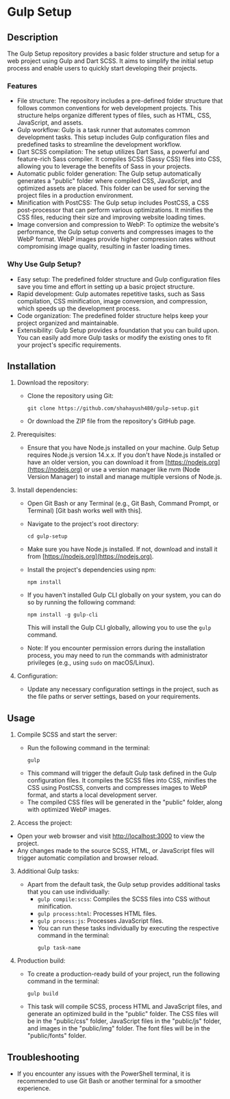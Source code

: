 # Gulp Setup

## Description
The Gulp Setup repository provides a basic folder structure and setup for a web project using Gulp and Dart SCSS. It aims to simplify the initial setup process and enable users to quickly start developing their projects.

### Features
- File structure: The repository includes a pre-defined folder structure that follows common conventions for web development projects. This structure helps organize different types of files, such as HTML, CSS, JavaScript, and assets.
- Gulp workflow: Gulp is a task runner that automates common development tasks. This setup includes Gulp configuration files and predefined tasks to streamline the development workflow.
- Dart SCSS compilation: The setup utilizes Dart Sass, a powerful and feature-rich Sass compiler. It compiles SCSS (Sassy CSS) files into CSS, allowing you to leverage the benefits of Sass in your projects.
- Automatic public folder generation: The Gulp setup automatically generates a "public" folder where compiled CSS, JavaScript, and optimized assets are placed. This folder can be used for serving the project files in a production environment.
- Minification with PostCSS: The Gulp setup includes PostCSS, a CSS post-processor that can perform various optimizations. It minifies the CSS files, reducing their size and improving website loading times.
- Image conversion and compression to WebP: To optimize the website's performance, the Gulp setup converts and compresses images to the WebP format. WebP images provide higher compression rates without compromising image quality, resulting in faster loading times.

### Why Use Gulp Setup?
- Easy setup: The predefined folder structure and Gulp configuration files save you time and effort in setting up a basic project structure.
- Rapid development: Gulp automates repetitive tasks, such as Sass compilation, CSS minification, image conversion, and compression, which speeds up the development process.
- Code organization: The predefined folder structure helps keep your project organized and maintainable.
- Extensibility: Gulp Setup provides a foundation that you can build upon. You can easily add more Gulp tasks or modify the existing ones to fit your project's specific requirements.


## Installation
1. Download the repository:
   - Clone the repository using Git:
     ```
     git clone https://github.com/shahayush480/gulp-setup.git
     ```
   - Or download the ZIP file from the repository's GitHub page.


2. Prerequisites:
   - Ensure that you have Node.js installed on your machine. Gulp Setup requires Node.js version 14.x.x. If you don't have Node.js installed or have an older version, you can download it from [https://nodejs.org](https://nodejs.org) or use a version manager like nvm (Node Version Manager) to install and manage multiple versions of Node.js.

3. Install dependencies:
   - Open Git Bash or any Terminal (e.g., Git Bash, Command Prompt, or Terminal) [Git bash works well with this].
   - Navigate to the project's root directory:
     ```
     cd gulp-setup
     ```
   - Make sure you have Node.js installed. If not, download and install it from [https://nodejs.org](https://nodejs.org).
   - Install the project's dependencies using npm:
     ```
     npm install
     ```
   - If you haven't installed Gulp CLI globally on your system, you can do so by running the following command:
     ```
     npm install -g gulp-cli
     ```
     This will install the Gulp CLI globally, allowing you to use the `gulp` command.

   - Note: If you encounter permission errors during the installation process, you may need to run the commands with administrator privileges (e.g., using `sudo` on macOS/Linux).

4. Configuration:
   - Update any necessary configuration settings in the project, such as the file paths or server settings, based on your requirements.



## Usage
1. Compile SCSS and start the server:
   - Run the following command in the terminal:
     ```
     gulp
     ```
    - This command will trigger the default Gulp task defined in the Gulp configuration files. It compiles the SCSS files into CSS, minifies the CSS using PostCSS, converts and compresses images to WebP format, and starts a local development server.
   - The compiled CSS files will be generated in the "public" folder, along with optimized WebP images.


2. Access the project:
  - Open your web browser and visit [http://localhost:3000](http://localhost:3000) to view the project.
   - Any changes made to the source SCSS, HTML, or JavaScript files will trigger automatic compilation and browser reload.
   
3. Additional Gulp tasks:
   - Apart from the default task, the Gulp setup provides additional tasks that you can use individually:
     - `gulp compile:scss`: Compiles the SCSS files into CSS without minification.
     - `gulp process:html`: Processes HTML files.
     - `gulp process:js`: Processes JavaScript files.
     - You can run these tasks individually by executing the respective command in the terminal:
       ```
       gulp task-name
       ```

4. Production build:
   - To create a production-ready build of your project, run the following command in the terminal:
     ```
     gulp build
     ```
   - This task will compile SCSS, process HTML and JavaScript files, and generate an optimized build in the "public" folder. The CSS files will be in the "public/css" folder, JavaScript files in the "public/js" folder, and images in the "public/img" folder. The font files will be in the "public/fonts" folder.



## Troubleshooting
- If you encounter any issues with the PowerShell terminal, it is recommended to use Git Bash or another terminal for a smoother experience.
